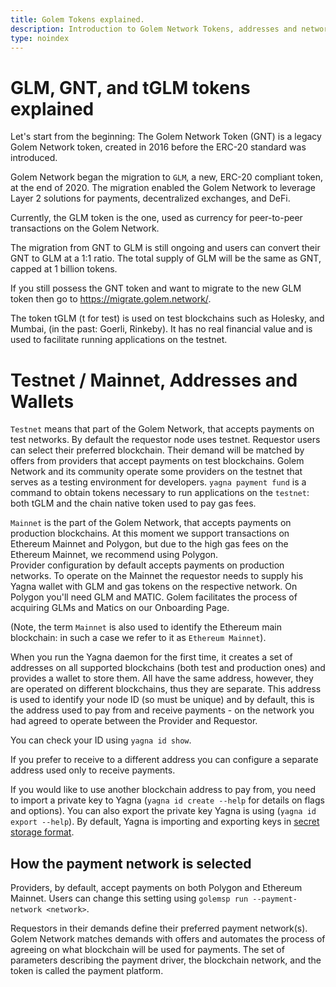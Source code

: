 ```yaml
---
title: Golem Tokens explained.
description: Introduction to Golem Network Tokens, addresses and networks
type: noindex
---
```


# GLM, GNT, and tGLM tokens explained

Let's start from the beginning: The Golem Network Token (GNT) is a legacy Golem Network token, created in 2016 before the ERC-20 standard was introduced.

Golem Network began the migration to `GLM`, a new, ERC-20 compliant token, at the end of 2020. The migration enabled the Golem Network to leverage Layer 2 solutions for payments, decentralized exchanges, and DeFi.

Currently, the GLM token is the one, used as currency for peer-to-peer transactions on the Golem Network.

The migration from GNT to GLM is still ongoing and users can convert their GNT to GLM at a 1:1 ratio. The total supply of GLM will be the same as GNT, capped at 1 billion tokens.

If you still possess the GNT token and want to migrate to the new GLM token then go to https://migrate.golem.network/.

The token tGLM (t for test) is used on test blockchains such as Holesky, and Mumbai, (in the past: Goerli, Rinkeby). It has no real financial value and is used to facilitate running applications on the testnet.

# Testnet / Mainnet, Addresses and Wallets

`Testnet` means that part of the Golem Network, that accepts payments on test networks. By default the requestor node uses testnet.
Requestor users can select their preferred blockchain. Their demand will be matched by offers from providers that accept payments on test blockchains. Golem Network and its community operate some providers on the testnet that serves as a testing environment for developers.
`yagna payment fund` is a command to obtain tokens necessary to run applications on the `testnet`: both tGLM and the chain native token used to pay gas fees.

`Mainnet` is the part of the Golem Network, that accepts payments on production blockchains. At this moment we support transactions on Ethereum Mainnet and Polygon, but due to the high gas fees on the Ethereum Mainnet, we recommend using Polygon.  
Provider configuration by default accepts payments on production networks.
To operate on the Mainnet the requestor needs to supply his Yagna wallet with GLM and gas tokens on the respective network. On Polygon you'll need GLM and MATIC.
Golem facilitates the process of acquiring GLMs and Matics on our Onboarding Page.

(Note, the term `Mainnet` is also used to identify the Ethereum main blockchain: in such a case we refer to it as `Ethereum Mainnet`).

When you run the Yagna daemon for the first time, it creates a set of addresses on all supported blockchains (both test and production ones) and provides a wallet to store them.
All have the same address, however, they are operated on different blockchains, thus they are separate.
This address is used to identify your node ID (so must be unique) and by default, this is the address used to pay from and receive payments - on the network you had agreed to operate between the Provider and Requestor.

You can check your ID using `yagna id show`.

If you prefer to receive to a different address you can configure a separate address used only to receive payments.

If you would like to use another blockchain address to pay from, you need to import a private key to Yagna (`yagna id create --help` for details on flags and options).
You can also export the private key Yagna is using (`yagna id export --help`).
By default, Yagna is importing and exporting keys in [secret storage format](https://github.com/ethereum/wiki/wiki/Web3-Secret-Storage-Definition).

## How the payment network is selected

Providers, by default, accept payments on both Polygon and Ethereum Mainnet. Users can change this setting using `golemsp run --payment-network <network>`.

Requestors in their demands define their preferred payment network(s). Golem Network matches demands with offers and automates the process of agreeing on what blockchain will be used for payments. The set of parameters describing the payment driver, the blockchain network, and the token is called the payment platform.
